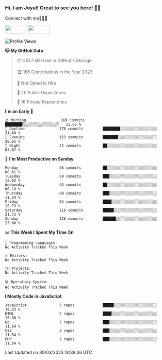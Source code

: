 ### Hi, I am Joyal! Great to see you here! 👨‍💻

Connect with me🧑🏼‍💻

[<img src="https://img.shields.io/badge/--twitter?label=Twitter&logo=Twitter&style=social"  width="72px" height="28px">](https://twitter.com/joyalDev) [<img src="https://img.shields.io/badge/--linkedin?label=LinkedIn&logo=LinkedIn&style=social"  width="72px" height="28px">](https://www.linkedin.com/in/joyal-raphel-588760191/)



<!--START_SECTION:waka-->
![Profile Views](http://img.shields.io/badge/Profile%20Views-25-blue)

**🐱 My GitHub Data** 

> 📦 201.7 kB Used in GitHub's Storage 
 > 
> 🏆 186 Contributions in the Year 2023
 > 
> 🚫 Not Opted to Hire
 > 
> 📜 20 Public Repositories 
 > 
> 🔑 18 Private Repositories 
 > 
**I'm an Early 🐤** 

```text
🌞 Morning                169 commits         ████████░░░░░░░░░░░░░░░░░   31.65 % 
🌆 Daytime                170 commits         ████████░░░░░░░░░░░░░░░░░   31.84 % 
🌃 Evening                153 commits         ███████░░░░░░░░░░░░░░░░░░   28.65 % 
🌙 Night                  42 commits          ██░░░░░░░░░░░░░░░░░░░░░░░   07.87 % 
```
📅 **I'm Most Productive on Sunday** 

```text
Monday                   46 commits          ██░░░░░░░░░░░░░░░░░░░░░░░   08.61 % 
Tuesday                  69 commits          ███░░░░░░░░░░░░░░░░░░░░░░   12.92 % 
Wednesday                33 commits          ██░░░░░░░░░░░░░░░░░░░░░░░   06.18 % 
Thursday                 60 commits          ███░░░░░░░░░░░░░░░░░░░░░░   11.24 % 
Friday                   84 commits          ████░░░░░░░░░░░░░░░░░░░░░   15.73 % 
Saturday                 116 commits         █████░░░░░░░░░░░░░░░░░░░░   21.72 % 
Sunday                   126 commits         ██████░░░░░░░░░░░░░░░░░░░   23.60 % 
```


📊 **This Week I Spent My Time On** 

```text
💬 Programming Languages: 
No Activity Tracked This Week

🔥 Editors: 
No Activity Tracked This Week

🐱‍💻 Projects: 
No Activity Tracked This Week

💻 Operating System: 
No Activity Tracked This Week
```

**I Mostly Code in JavaScript** 

```text
JavaScript               5 repos             █████░░░░░░░░░░░░░░░░░░░░   19.23 % 
HTML                     4 repos             ████░░░░░░░░░░░░░░░░░░░░░   15.38 % 
Go                       3 repos             ███░░░░░░░░░░░░░░░░░░░░░░   11.54 % 
CSS                      3 repos             ███░░░░░░░░░░░░░░░░░░░░░░   11.54 % 
PHP                      3 repos             ███░░░░░░░░░░░░░░░░░░░░░░   11.54 % 
```




 Last Updated on 30/03/2023 18:38:36 UTC
<!--END_SECTION:waka-->
